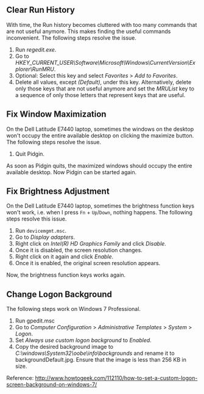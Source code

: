 Clear Run History
-----------------
With time, the Run history becomes cluttered with too many commands
that are not useful anymore. This makes finding the useful commands
inconvenient. The following steps resolve the issue.

  1. Run *regedit.exe*.
  2. Go to
     *HKEY_CURRENT_USER\Software\Microsoft\Windows\CurrentVersion\Explorer\RunMRU*.
  3. Optional: Select this key and select *Favorites* > *Add to Favorites*.
  4. Delete all values, except *(Default)*, under this key.
     Alternatively, delete only those keys that are not useful anymore
     and set the *MRUList* key to a sequence of only those letters that
     represent keys that are useful.


Fix Window Maximization
-----------------------
On the Dell Latitude E7440 laptop, sometimes the windows on the desktop
won't occupy the entire available desktop on clicking the maximize
button. The following steps resolve the issue.

  1. Quit Pidgin.

As soon as Pidgin quits, the maximized windows should occupy the entire
available desktop. Now Pidgin can be started again.


Fix Brightness Adjustment
-------------------------
On the Dell Latitude E7440 laptop, sometimes the brightness function
keys won't work, i.e. when I press `Fn` + `Up`/`Down`, nothing happens.
The following steps resolve this issue.

  1. Run `devicemgmt.msc`.
  2. Go to *Display adapters*.
  3. Right click on *Intel(R) HD Graphics Family* and click *Disable*.
  4. Once it is disabled, the screen resolution changes.
  5. Right click on it again and click *Enable*.
  6. Once it is enabled, the original screen resolution appears.

Now, the brightness function keys works again.


Change Logon Background
-----------------------
The following steps work on Windows 7 Professional.

  1. Run gpedit.msc
  2. Go to *Computer Configuration* > *Administrative Templates* >
     *System* > *Logon*.
  3. Set *Always use custom logon background* to *Enabled*.
  4. Copy the desired background image to
     *C:\windows\System32\oobe\info\backgrounds* and rename it to
     backgroundDefault.jpg. Ensure that the image is less than 256 KB in
     size.

Reference: http://www.howtogeek.com/112110/how-to-set-a-custom-logon-screen-background-on-windows-7/
